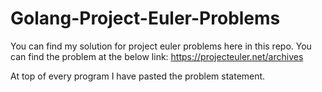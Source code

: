 # Golang-Project-Euler-Problems
You can find my solution for project euler problems here in this repo.
You can find the problem at the below link:
https://projecteuler.net/archives

At top of every program I have pasted the problem statement.